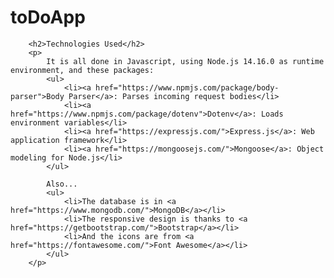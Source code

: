 # toDoApp
        <h2>Technologies Used</h2>
        <p>
            It is all done in Javascript, using Node.js 14.16.0 as runtime environment, and these packages:
            <ul>
                <li><a href="https://www.npmjs.com/package/body-parser">Body Parser</a>: Parses incoming request bodies</li> 
                <li><a href="https://www.npmjs.com/package/dotenv">Dotenv</a>: Loads environment variables</li>
                <li><a href="https://expressjs.com/">Express.js</a>: Web application framework</li>
                <li><a href="https://mongoosejs.com/">Mongoose</a>: Object modeling for Node.js</li>
            </ul>

            Also...
            <ul>
                <li>The database is in <a href="https://www.mongodb.com/">MongoDB</a></li>
                <li>The responsive design is thanks to <a href="https://getbootstrap.com/">Bootstrap</a></li>
                <li>And the icons are from <a href="https://fontawesome.com/">Font Awesome</a></li>
            </ul>
        </p>
